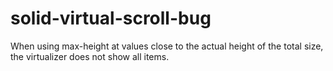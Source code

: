 # solid-virtual-scroll-bug

When using max-height at values close to the actual height of the total size, the virtualizer does not show all items.
